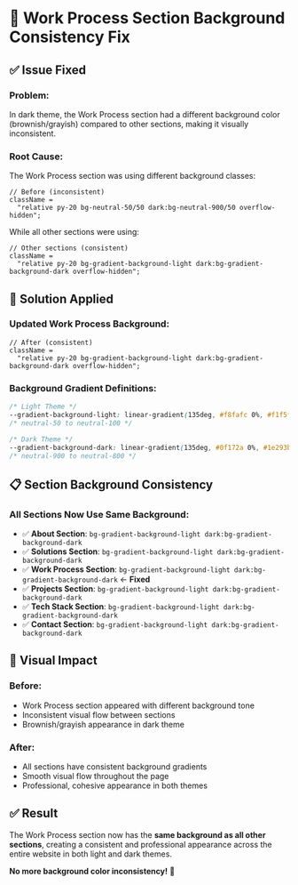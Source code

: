# 🎨 Work Process Section Background Consistency Fix

## ✅ Issue Fixed

### **Problem**:

In dark theme, the Work Process section had a different background color (brownish/grayish) compared to other sections, making it visually inconsistent.

### **Root Cause**:

The Work Process section was using different background classes:

```tsx
// Before (inconsistent)
className =
  "relative py-20 bg-neutral-50/50 dark:bg-neutral-900/50 overflow-hidden";
```

While all other sections were using:

```tsx
// Other sections (consistent)
className =
  "relative py-20 bg-gradient-background-light dark:bg-gradient-background-dark overflow-hidden";
```

## 🔧 **Solution Applied**

### **Updated Work Process Background**:

```tsx
// After (consistent)
className =
  "relative py-20 bg-gradient-background-light dark:bg-gradient-background-dark overflow-hidden";
```

### **Background Gradient Definitions**:

```css
/* Light Theme */
--gradient-background-light: linear-gradient(135deg, #f8fafc 0%, #f1f5f9 100%);
/* neutral-50 to neutral-100 */

/* Dark Theme */
--gradient-background-dark: linear-gradient(135deg, #0f172a 0%, #1e293b 100%);
/* neutral-900 to neutral-800 */
```

## 📋 **Section Background Consistency**

### **All Sections Now Use Same Background**:

- ✅ **About Section**: `bg-gradient-background-light dark:bg-gradient-background-dark`
- ✅ **Solutions Section**: `bg-gradient-background-light dark:bg-gradient-background-dark`
- ✅ **Work Process Section**: `bg-gradient-background-light dark:bg-gradient-background-dark` ← **Fixed**
- ✅ **Projects Section**: `bg-gradient-background-light dark:bg-gradient-background-dark`
- ✅ **Tech Stack Section**: `bg-gradient-background-light dark:bg-gradient-background-dark`
- ✅ **Contact Section**: `bg-gradient-background-light dark:bg-gradient-background-dark`

## 🎯 **Visual Impact**

### **Before**:

- Work Process section appeared with different background tone
- Inconsistent visual flow between sections
- Brownish/grayish appearance in dark theme

### **After**:

- All sections have consistent background gradients
- Smooth visual flow throughout the page
- Professional, cohesive appearance in both themes

## ✅ **Result**

The Work Process section now has the **same background as all other sections**, creating a consistent and professional appearance across the entire website in both light and dark themes.

**No more background color inconsistency!** 🎉
